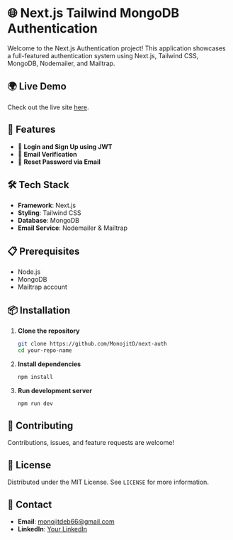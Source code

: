 # 🌐 Next.js Tailwind MongoDB Authentication

Welcome to the Next.js Authentication project! This application showcases a full-featured authentication system using Next.js, Tailwind CSS, MongoDB, Nodemailer, and Mailtrap. 

## 🌍 Live Demo

Check out the live site [here](https://full-next-auth.vercel.app/).

## 🚀 Features

- 🔑 **Login and Sign Up using JWT**
- 📧 **Email Verification**
- 🔄 **Reset Password via Email**

## 🛠️ Tech Stack

- **Framework**: Next.js
- **Styling**: Tailwind CSS
- **Database**: MongoDB
- **Email Service**: Nodemailer & Mailtrap

## 📋 Prerequisites

- Node.js
- MongoDB
- Mailtrap account

## 📦 Installation

1. **Clone the repository**

   ```bash
   git clone https://github.com/MonojitD/next-auth
   cd your-repo-name
   ```
2. **Install dependencies**

   ```bash
   npm install
   ```
3. **Run development server**

   ```bash
   npm run dev
   ```

## 🤝 Contributing

Contributions, issues, and feature requests are welcome!

## 📜 License

Distributed under the MIT License. See `LICENSE` for more information.

## 📧 Contact

- **Email**: monojitdeb66@gmail.com
- **LinkedIn**: [Your LinkedIn](https://github.com/MonojitD/next-auth)
